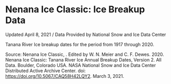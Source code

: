 # Nenana Ice Classic: Ice Breakup Data
Updated April 8, 2021 / Data Provided by National Snow and Ice Data Center

Tanana River Ice breakup dates for the period from 1917 through 2020.

Source: Nenana Ice Classic, . Edited by W. N. Meier and C. F. Dewes. 2020. Nenana Ice Classic: Tanana River Ice Annual Breakup Dates, Version 2. All Data. Boulder, Colorado USA. NASA National Snow and Ice Data Center Distributed Active Archive Center. doi: https://doi.org/10.5067/CAQ58H42LQY2. March 3, 2021.
